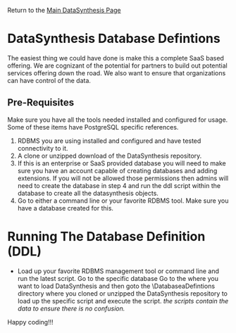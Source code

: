Return to the <a href="https://github.com/Project-Herophilus/DataSynthesis" target="_blank">Main DataSynthesis Page</a>

# DataSynthesis Database Defintions
The easiest thing we could have done is make this a complete SaaS based offering. We are cognizant of the potential for
partners to build out potential services offering down the road. We also want to ensure that organizations can
have control of the data.

## Pre-Requisites
Make sure you have all the tools needed installed and configured for usage. Some of these items have PostgreSQL specific
references.

1. RDBMS you are using installed and configured and have tested connectivity to it.
2. A clone or unzipped download of the DataSynthesis repository.
3. If this is an enterprise or SaaS provided database you will need to make sure you have an account capable of creating 
databases and adding extensions. If you will not be allowed those permissions then admins will need to create the 
database in step 4 and run the ddl script within the database to create all the datasynthesis objects.
4. Go to either a command line or your favorite RDBMS tool. Make sure you have a database created for this.

# Running The Database Definition (DDL)
- Load up your favorite RDBMS management tool or command line and run the latest script. Go to the specific database Go to the 
where you want to load DataSynthesis and then goto the \DatabaseaDefintions directory where you cloned or unzipped the 
DataSynthesis repository to load up the specific script and execute the script.
*the scripts contain the data to ensure there is no confusion.*


Happy coding!!!
